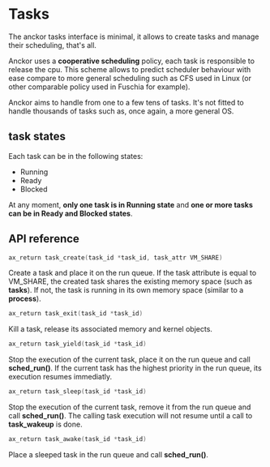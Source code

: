 # Tasks

The anckor tasks interface is minimal, it allows to create tasks and manage their scheduling, that's all.

Anckor uses a **cooperative scheduling** policy, each task is responsible to release the cpu. This scheme allows to predict scheduler behaviour with ease compare to more general scheduling such as CFS used in Linux (or other comparable policy used in Fuschia for example).

Anckor aims to handle from one to a few tens of tasks. It's not fitted to handle thousands of tasks such as, once again, a more general OS.

## task states

Each task can be in the following states: 
- Running
- Ready
- Blocked

At any moment, **only one task is in Running state** and **one or more tasks can be in Ready and Blocked states**.

## API reference

```C
ax_return task_create(task_id *task_id, task_attr VM_SHARE)
```

Create a task and place it on the run queue. If the task attribute is equal to VM_SHARE, the created task shares the existing memory space (such as **tasks**). If not, the task is running in its own memory space (similar to a **process**).

```C
ax_return task_exit(task_id *task_id)
```

Kill a task, release its associated memory and kernel objects.

```C
ax_return task_yield(task_id *task_id)
```

Stop the execution of the current task, place it on the run queue and call **sched_run()**. If the current task has the highest priority in the run queue, its execution resumes immediatly.

```C
ax_return task_sleep(task_id *task_id)
```

Stop the execution of the current task, remove it from the run queue and call **sched_run()**. The calling task execution will not resume until a call to **task_wakeup** is done.

```C
ax_return task_awake(task_id *task_id)
```

Place a sleeped task in the run queue and call **sched_run()**.